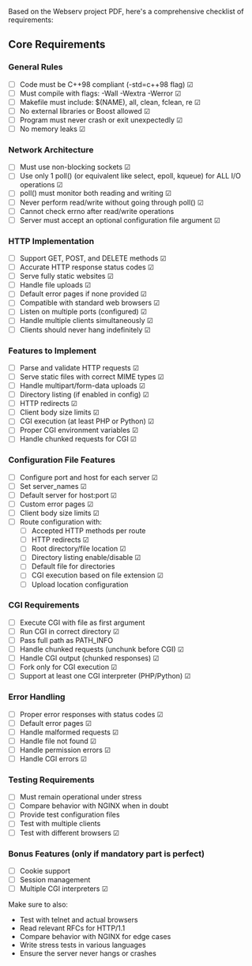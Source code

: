 Based on the Webserv project PDF, here's a comprehensive checklist of requirements:

## Core Requirements

### General Rules
- [ ] Code must be C++98 compliant (-std=c++98 flag) &#x2611;
- [ ] Must compile with flags: -Wall -Wextra -Werror &#x2611;
- [ ] Makefile must include: $(NAME), all, clean, fclean, re &#x2611;
- [ ] No external libraries or Boost allowed &#x2611;
- [ ] Program must never crash or exit unexpectedly &#x2611;
- [ ] No memory leaks &#x2611;

### Network Architecture
- [ ] Must use non-blocking sockets &#x2611;
- [ ] Use only 1 poll() (or equivalent like select, epoll, kqueue) for ALL I/O operations &#x2611;
- [ ] poll() must monitor both reading and writing &#x2611;
- [ ] Never perform read/write without going through poll() &#x2611;
- [ ] Cannot check errno after read/write operations
- [ ] Server must accept an optional configuration file argument &#x2611;

### HTTP Implementation
- [ ] Support GET, POST, and DELETE methods &#x2611;
- [ ] Accurate HTTP response status codes &#x2611;
- [ ] Serve fully static websites &#x2611;
- [ ] Handle file uploads &#x2611;
- [ ] Default error pages if none provided &#x2611;
- [ ] Compatible with standard web browsers &#x2611;
- [ ] Listen on multiple ports (configured) &#x2611;
- [ ] Handle multiple clients simultaneously &#x2611;
- [ ] Clients should never hang indefinitely &#x2611;

### Features to Implement
- [ ] Parse and validate HTTP requests &#x2611;
- [ ] Serve static files with correct MIME types &#x2611;
- [ ] Handle multipart/form-data uploads &#x2611;
- [ ] Directory listing (if enabled in config) &#x2611;
- [ ] HTTP redirects &#x2611;
- [ ] Client body size limits &#x2611;
- [ ] CGI execution (at least PHP or Python) &#x2611;
- [ ] Proper CGI environment variables &#x2611;
- [ ] Handle chunked requests for CGI &#x2611;

### Configuration File Features
- [ ] Configure port and host for each server &#x2611;
- [ ] Set server_names &#x2611;
- [ ] Default server for host:port &#x2611;
- [ ] Custom error pages &#x2611;
- [ ] Client body size limits &#x2611;
- [ ] Route configuration with:
  - [ ] Accepted HTTP methods per route
  - [ ] HTTP redirects &#x2611;
  - [ ] Root directory/file location &#x2611;
  - [ ] Directory listing enable/disable &#x2611;
  - [ ] Default file for directories
  - [ ] CGI execution based on file extension &#x2611;
  - [ ] Upload location configuration 

### CGI Requirements
- [ ] Execute CGI with file as first argument 
- [ ] Run CGI in correct directory &#x2611;
- [ ] Pass full path as PATH_INFO
- [ ] Handle chunked requests (unchunk before CGI) &#x2611;
- [ ] Handle CGI output (chunked responses) &#x2611;
- [ ] Fork only for CGI execution &#x2611;
- [ ] Support at least one CGI interpreter (PHP/Python) &#x2611;

### Error Handling
- [ ] Proper error responses with status codes &#x2611;
- [ ] Default error pages &#x2611;
- [ ] Handle malformed requests &#x2611;
- [ ] Handle file not found &#x2611;
- [ ] Handle permission errors &#x2611;
- [ ] Handle CGI errors &#x2611;

### Testing Requirements
- [ ] Must remain operational under stress
- [ ] Compare behavior with NGINX when in doubt
- [ ] Provide test configuration files
- [ ] Test with multiple clients
- [ ] Test with different browsers &#x2611;

### Bonus Features (only if mandatory part is perfect)
- [ ] Cookie support
- [ ] Session management
- [ ] Multiple CGI interpreters &#x2611;

Make sure to also:
- Test with telnet and actual browsers
- Read relevant RFCs for HTTP/1.1
- Compare behavior with NGINX for edge cases
- Write stress tests in various languages
- Ensure the server never hangs or crashes